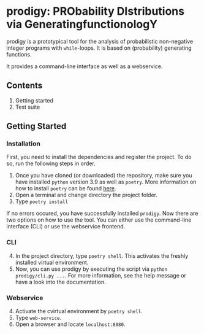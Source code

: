 # prodigy: PRObability DIstributions via GeneratingfunctionologY

prodigy is a prototypical tool for the analysis of probabilistic non-negative integer programs with `while`-loops. It is based on (probability) generating functions.

It provides a command-line interface as well as a webservice.

## Contents

1. Getting started
2. Test suite


## Getting Started

### Installation

First, you need to install the dependencies and register the project. To do so, run the following steps in order.
1. Once you have cloned (or downloaded) the repository, make sure you have installed `python` version 3.9 as well as `poetry`. More information on how to install `poetry` can be found [here](https://python-poetry.org/docs/#installation).
2. Open a terminal and change directory the project folder.
3. Type ``poetry install``

If no errors occured, you have successfully installed `prodigy`.
Now there are two options on how to use the tool. You can either use the command-line interface (CLI) or use the webservice frontend.

### CLI

4. In the project directory, type ``poetry shell``. This activates the freshly installed virtual environment.
5. Now, you can use prodigy by executing the script via `python prodigy/cli.py ...`. For more information, see the help message or have a look into the documentation.


### Webservice
4. Activate the cvirtual environment by ``poetry shell``.
5. Type ``web-service``.
6. Open a browser and locate `localhost:8080`.

